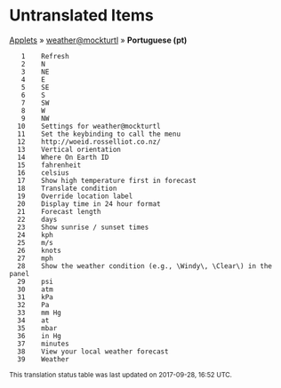 # Untranslated Items
[Applets](../../../README.md) &#187; [weather@mockturtl](../README.md) &#187; **Portuguese (pt)**

       1	Refresh
       2	N
       3	NE
       4	E
       5	SE
       6	S
       7	SW
       8	W
       9	NW
      10	Settings for weather@mockturtl
      11	Set the keybinding to call the menu
      12	http://woeid.rosselliot.co.nz/
      13	Vertical orientation
      14	Where On Earth ID
      15	fahrenheit
      16	celsius
      17	Show high temperature first in forecast
      18	Translate condition
      19	Override location label
      20	Display time in 24 hour format
      21	Forecast length
      22	days
      23	Show sunrise / sunset times
      24	kph
      25	m/s
      26	knots
      27	mph
      28	Show the weather condition (e.g., \Windy\, \Clear\) in the panel
      29	psi
      30	atm
      31	kPa
      32	Pa
      33	mm Hg
      34	at
      35	mbar
      36	in Hg
      37	minutes
      38	View your local weather forecast
      39	Weather

<sup>This translation status table was last updated on 2017-09-28, 16:52 UTC.</sup>
